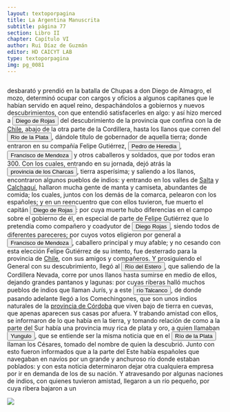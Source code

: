 ```yaml
---
layout: textoporpagina
title: La Argentina Manuscrita
subtitle: página 77
section: Libro II
chapter: Capítulo VI
author: Rui Díaz de Guzmán
editor: HD CAICYT LAB
type: textoporpagina
img: pg_0081
---
```


<div class="row">
    <div class="column">
<p>desbarató y prendió en la batalla de Chupas a don Diego de Almagro, el mozo, determinó ocupar con cargos y oficios a algunos capitanes que le habían servido en aquel reino, despachándolos a gobiernos y nuevos descubrimientos, con que entendió satisfacerles en algo: y así hizo merced a <button class="balloon" data-balloon-pos="up" data-balloon-length="large" data-balloon="Diego de Rojas (Burgos, España, 1500 - Maquijata, actual Provincia de Santiago del Estero, 1544)​ fue un militar, explorador y conquistador español de mediados del siglo XVI.">Diego de Rojas</button> del descubrimiento de la provincia que confina con la de <a href="https://recogito.pelagios.org/document/wzqxhk0h3vpikm/part/1/edit#29dbd6c3-3091-445c-9886-6fe6b7517954" target="_blank">Chile</a>, abajo de la otra parte de la Cordillera, hasta los llanos que corren del <a href="https://recogito.pelagios.org/document/wzqxhk0h3vpikm/part/1/edit#f2806fc0-4c76-4755-a3f0-6c071abe7b82" target="_blank"><button class="balloon" data-balloon-pos="up" data-balloon-length="large" data-balloon="Refiere a la Provincia del Río de la Plata, un espacio creado a partir de las capitulaciones que firmó el primer adelantado Pedro de Mendoza con Carlos I en 1534.La misma limitaba al norte con los territorios otorgados a Diego de Almagro, ocupando una franja que se extendería entre el Mar del Sur y el Mar Océano Austral. La exploración y ocupación efectiva del terreno delimitarían el espacio de la provincia del Río de la Plata al sector atlántico y específicamente, al eje fluvial Paraná-Plata">Río de la Plata</button></a>, dándole título de gobernador de aquella tierra; donde entraron en su compañía Felipe Gutiérrez, <button class="balloon" data-balloon-pos="up" data-balloon-length="large" data-balloon="Acompaña a Diego de Rojas a Tucumán. Mata a Francisco de Mendoza, y vuelve al Perú.">Pedro de Heredia</button>, <button class="balloon" data-balloon-pos="up" data-balloon-length="large" data-balloon="Don Francisco de Mendoza (n. 1515-1547), capitán de la caballería. Sus actuaciones incluyen haber mediado entre Domingo de Irala y Ruiz Galán en 1537 y 1539, participado en la represión del levantamiento de cacique guarambarense Aracaré y ser parte de la facción de Domingo de Irala contra la de Cabeza de Vaca en 1545. De hecho, sirvió como teniente de gobernador bajo su administración cuando Irala condujo una entrada al Chaco en 1547. En esta circunstancia, los partidarios de Cabeza de Vaca recusaron su nombramiento y tras haber instaurado a Diego de Abreu como gobernador, ejecutaron a Mendoza.">Francisco de Mendoza</button> y otros caballeros y soldados, que por todos eran 300. Con los cuales, entrando en su jornada, dejó atrás la <a href="https://recogito.pelagios.org/document/wzqxhk0h3vpikm/part/1/edit#f15f0fd8-a62a-4dbf-9085-39ccfc62e640" target="_blank"><button class="balloon" data-balloon-pos="up" data-balloon-length="large" data-balloon="Refiere a la provincia de Charcas, provincia de los Charcas o bien gobernación de Charcas fue un territorio ultramarino integrante del Imperio español que formó parte del gran Virreinato del Perú hasta 1776 y que luego pasó al nuevo Virreinato del Río de la Plata. La provincia de Charcas, cuyos límites se superponen con la Audiencia de Charchas, tenía su sede en Sucre (Ciudad de la Plata, 1538).">provincia de los Charcas</button></a>, tierra asperísima; y saliendo a los llanos, encontraron algunos pueblos de indios: y entrando en los valles de <a href="https://recogito.pelagios.org/document/wzqxhk0h3vpikm/part/1/edit#928aecbe-0b6e-4471-9c03-df40f4cc38cc" target="_blank">Salta</a> y <a href="https://recogito.pelagios.org/document/wzqxhk0h3vpikm/part/1/edit#9773bade-e1b6-4958-8479-5906173b3a80" target="_blank">Calchaquí</a>, hallaron mucha gente de manta y camiseta, abundantes de comida; los cuales, juntos con los demás de la comarca, pelearon con los españoles; y en un reencuentro que con ellos tuvieron, fue muerto el capitán <button class="balloon" data-balloon-pos="up" data-balloon-length="large" data-balloon="Diego de Rojas (Burgos, España, 1500 - Maquijata, actual Provincia de Santiago del Estero, 1544)​ fue un militar, explorador y conquistador español de mediados del siglo XVI.">Diego de Rojas</button>: por cuya muerte hubo diferencias en el campo sobre el gobierno de él, en especial de parte de Felipe Gutiérrez que lo pretendía como compañero y coadyutor de <button class="balloon" data-balloon-pos="up" data-balloon-length="large" data-balloon="Diego de Rojas (Burgos, España, 1500 - Maquijata, actual Provincia de Santiago del Estero, 1544) fue un militar, explorador y conquistador español de mediados del siglo XVI.">Diego Rojas</button>, siendo todos de diferentes pareceres; por cuyos votos eligieron por general a <button class="balloon" data-balloon-pos="up" data-balloon-length="large" data-balloon="Don Francisco de Mendoza (n. 1515-1547), capitán de la caballería. Sus actuaciones incluyen haber mediado entre Domingo de Irala y Ruiz Galán en 1537 y 1539, participado en la represión del levantamiento de cacique guarambarense Aracaré y ser parte de la facción de Domingo de Irala contra la de Cabeza de Vaca en 1545. De hecho, sirvió como teniente de gobernador bajo su administración cuando Irala condujo una entrada al Chaco en 1547. En esta circunstancia, los partidarios de Cabeza de Vaca recusaron su nombramiento y tras haber instaurado a Diego de Abreu como gobernador, ejecutaron a Mendoza.">Francisco de Mendoza</button>, caballero principal y muy afable; y no cesando con esta elección Felipe Gutiérrez de su intento, fue desterrado para la provincia de <a href="https://recogito.pelagios.org/document/wzqxhk0h3vpikm/part/1/edit#a0aab9e2-a4b9-4741-bea3-0e26bc431d5c" target="_blank">Chile</a>, con sus amigos y compañeros. Y prosiguiendo el General con su descubrimiento, llegó al <button class="balloon" data-balloon-pos="up" data-balloon-length="large" data-balloon="Río del Estero. Sale de la Cordillera Nevada; corre por los llanos, y se sume en ellos, dejando pantanos, y lagunas. Es el mismo río que pasa cerca de la ciudad de Tucumán, y al que se da más comúnmente el nombre de Río Dulce. Baja de la cordillera de Aconquija, que divide la Jurisdicción de Tucumán de la de Salta. Las lagunas, de que habla el autor, son las de los Porongos, que cubren más de 16 leguas de superficie.Actualmente se denomina Río Dulcehttps://www.openstreetmap.org/?mlat=-28.791733&amp;mlon=-63.358869">Río del Estero</button>, que saliendo de la Cordillera Nevada, corre por unos llanos hasta sumirse en medio de ellos, dejando grandes pantanos y lagunas: por cuyas riberas halló muchos pueblos de indios que llaman <persName xml:id="recogito-707c32b8-9fde-43c8-b7af-0e80c395bccd" ana="tribe">Jurís</persName>, y a este <button class="balloon" data-balloon-pos="up" data-balloon-length="large" data-balloon="Talcanco; río. De este río nada más sabemos que lo que dice el autor, esto es, que se halla en el territorio de los Juris, o de Santiago del Estero, hacia la frontera de Córdoba. Se habrá verificado con él lo que ha sucedido con otros parajes, de los que se ha perdido la huella por el cambio continuo de los nombres. Los misioneros sobre todo han sido intemperantes en esta costumbre: por la menor reducción, capilla u oratorio que fundaban, daban nuevos nombres, y borraban el recuerdo de los antiguos.">río Talcanco</button>, de donde pasando adelante llegó a los <persName xml:id="recogito-ed2067e2-53bd-499f-8569-e8409b528969" ana="tribe">Comechingones</persName>, que son unos indios naturales de la <a href="https://recogito.pelagios.org/document/wzqxhk0h3vpikm/part/1/edit#5a512d5b-0078-4c34-a775-b4ea69460cf6" target="_blank">provincia de Córdoba</a> que viven bajo de tierra en cuevas, que apenas aparecen sus casas por afuera. Y trabando amistad con ellos, se informaron de lo que había en la tierra, y tomando relación de como a la parte del Sur había una provincia muy rica de plata y oro, a quien llamaban <button class="balloon" data-balloon-pos="up" data-balloon-length="large" data-balloon="Yungulo. Provincia al sud de Córdoba, y según decían los indios, muy rica de plata y oro, conocida también por la Noticia de los Césares. Lo mismo decimos de yungulo, cuya significación ignramos, aunque sea fácil entender que se habla de un paraje hacia las Pampas.]">Yungulo</button>, que se entiende ser la misma noticia que en el <a href="https://recogito.pelagios.org/document/wzqxhk0h3vpikm/part/1/edit#69a2de82-de09-454f-88ae-648945b3d604" target="_blank"><button class="balloon" data-balloon-pos="up" data-balloon-length="large" data-balloon="Refiere a la Provincia del Río de la Plata, un espacio creado a partir de las capitulaciones que firmó el primer adelantado Pedro de Mendoza con Carlos I en 1534.La misma limitaba al norte con los territorios otorgados a Diego de Almagro, ocupando una franja que se extendería entre el Mar del Sur y el Mar Océano Austral. La exploración y ocupación efectiva del terreno delimitarían el espacio de la provincia del Río de la Plata al sector atlántico y específicamente, al eje fluvial Paraná-Plata">Río de la Plata</button></a> llaman los Césares, tomado del nombre de quien la descubrió. Junto con esto fueron informados que a la parte del Este había españoles que navegaban en navíos por un grande y anchuroso río donde estaban poblados: y con esta noticia determinaron dejar otra cualquiera empresa por ir en demanda de los de su nación. Y atravesando por algunas naciones de indios, con quienes tuvieron amistad, llegaron a un río pequeño, por cuya ribera bajaron a un</p></div>

<div class="column">
<a href="{{site.baseurl}}/assets/img/argentina_manuscrita/{{page.img}}.jpg"><img src="{{site.baseurl}}/assets/img/argentina_manuscrita/{{page.img}}.jpg"></a>
</div>
</div>